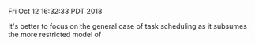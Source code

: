 Fri Oct 12 16:32:33 PDT 2018

It's better to focus on the general case of task scheduling as it subsumes the more restricted model of 
